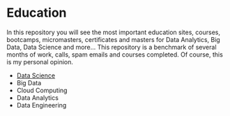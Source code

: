 # Education

In this repository you will see the most important education sites, courses, bootcamps, micromasters, certificates and masters for Data Analytics, Big Data, Data Science and more... This repository is a benchmark of several months of work, calls, spam emails and courses completed. Of course, this is my personal opinion.

* [Data Science](https://github.com/rubenyanes/Education/blob/main/Data_Science_Education.md)
* Big Data
* Cloud Computing
* Data Analytics
* Data Engineering
